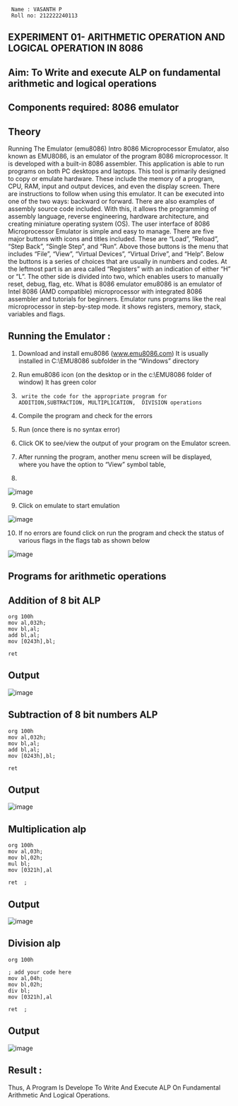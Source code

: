 ```
 Name : VASANTH P
 Roll no: 212222240113
```

## EXPERIMENT 01- ARITHMETIC OPERATION AND LOGICAL OPERATION IN 8086

## Aim: To Write and execute ALP on fundamental arithmetic and logical operations
## Components required: 8086  emulator 
## Theory 
Running The Emulator (emu8086) Intro 8086 Microprocessor Emulator, also known as EMU8086, is an emulator of the program 8086 microprocessor. It is developed with a built-in 8086 assembler. This application is able to run programs on both PC desktops and laptops. This tool is primarily designed to copy or emulate hardware. These include the memory of a program, CPU, RAM, input and output devices, and even the display screen. There are instructions to follow when using this emulator. It can be executed into one of the two ways: backward or forward. There are also examples of assembly source code included. With this, it allows the programming of assembly language, reverse engineering, hardware architecture, and creating miniature operating system (OS). The user interface of 8086 Microprocessor Emulator is simple and easy to manage. There are five major buttons with icons and titles included. These are “Load”, “Reload”, “Step Back”, “Single Step”, and “Run”. Above those buttons is the menu that includes “File”, “View”, “Virtual Devices”, “Virtual Drive”, and “Help”. Below the buttons is a series of choices that are usually in numbers and codes. At the leftmost part is an area called “Registers” with an indication of either “H” or “L”. The other side is divided into two, which enables users to manually reset, debug, flag, etc. What is 8086 emulator emu8086 is an emulator of Intel 8086 (AMD compatible) microprocessor with integrated 8086 assembler and tutorials for beginners. Emulator runs programs like the real microprocessor in step-by-step mode. it shows registers, memory, stack, variables and flags.


 ## Running the Emulator :
1.	Download and install emu8086 (www.emu8086.com) It is usually installed in C:\EMU8086 subfolder in the “Windows” directory
2.	  Run  emu8086 icon (on the desktop or in the c:\EMU8086 folder of window) It has green color 
 
 
3.		write the code for the appropriate program for ADDITION,SUBTRACTION, MULTIPLICATION,  DIVISION operations 

4.	 Compile the program and check for the errors 
5.	Run (once there is no syntax error) 

6.	Click OK to see/view the output of your program on the Emulator screen. 


7.	After running the program, another menu screen will be displayed, where you have the option to “View” symbol table,
8.	 


![image](https://user-images.githubusercontent.com/36288975/189273263-d65baae9-4b8f-4723-afb3-c0ffa4052b04.png)











9.	Click on emulate to start emulation 








![image](https://user-images.githubusercontent.com/36288975/189273273-9bb36ec1-e2e8-4892-8d35-37707332bfdc.png)








10.	If no errors are found click on run the program and check the status of various flags in the flags tab as shown below 






![image](https://user-images.githubusercontent.com/36288975/189273277-113a2a33-4a40-4ff8-95a5-ecd3a1f504fe.png)







## Programs for arithmetic  operations

## Addition  of 8 bit ALP 
```
org 100h
mov al,032h;
mov bl,al;
add bl,al;
mov [0243h],bl;

ret
```


## Output  
 ![image](https://github.com/Ragu-123/EXPERIMENT--01-ALP-FOR-8086/assets/113915622/9c10c6e2-bcb6-4f1b-ac50-12d73af24f30)

## Subtraction   of 8 bit numbers  ALP 
 ```
org 100h
mov al,032h;
mov bl,al;
add bl,al;
mov [0243h],bl;

ret
```
## Output
![image](https://github.com/Ragu-123/EXPERIMENT--01-ALP-FOR-8086/assets/113915622/71428a53-d8bb-4f05-a62d-f07a0b185747)

## Multiplication alp 
```
org 100h
mov al,03h;
mov bl,02h;
mul bl;  
mov [0321h],al

ret  ;
```

 ## Output  
 ![image](https://github.com/Ragu-123/EXPERIMENT--01-ALP-FOR-8086/assets/113915622/feb3afcd-f8db-4010-b2c5-b20dba6c0c59)



## Division alp 
```
org 100h

; add your code here
mov al,04h;
mov bl,02h;
div bl;  
mov [0321h],al

ret  ;
```

## Output
![image](https://github.com/Ragu-123/EXPERIMENT--01-ALP-FOR-8086/assets/113915622/afb96362-6e54-40db-bd98-de50c89bbc36)



## Result :
Thus, A Program Is Develope To Write And Execute ALP On Fundamental Arithmetic And Logical Operations.


 








